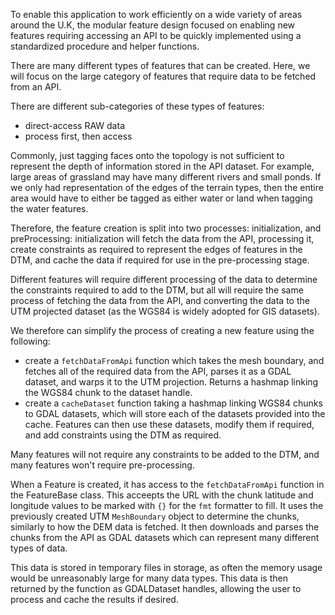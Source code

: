 To enable this application to work efficiently on a wide variety of areas around the U.K, the modular feature design focused on enabling new features requiring accessing an API to be quickly implemented using a standardized procedure and helper functions.

There are many different types of features that can be created. Here, we will focus on the large category of features that require data to be fetched from an API.

There are different sub-categories of these types of features:
- direct-access RAW data
- process first, then access

Commonly, just tagging faces onto the topology is not sufficient to represent the depth of information stored in the API dataset. For example, large areas of grassland may have many different rivers and small ponds. If we only had representation of the edges of the terrain types, then the entire area would have to either be tagged as either water or land when tagging the water features.

Therefore, the feature creation is split into two processes: initialization, and preProcessing: initialization will fetch the data from the API, processing it, create constraints as required to represent the edges of features in the DTM, and cache the data if required for use in the pre-processing stage.

Different features will require different processing of the data to determine the constraints required to add to the DTM, but all will require the same process of fetching the data from the API, and converting the data to the UTM projected dataset (as the WGS84 is widely adopted for GIS datasets).

We therefore can simplify the process of creating a new feature using the following:
- create a `fetchDataFromApi` function which takes the mesh boundary, and fetches all of the required data from the API, parses it as a GDAL dataset, and warps it to the UTM projection. Returns a hashmap linking the WGS84 chunk to the dataset handle.
- create a `cacheDataset` function taking a hashmap linking WGS84 chunks to GDAL datasets, which will store each of the datasets provided into the cache.
Features can then use these datasets, modify them if required, and add constraints using the DTM as required.

Many features will not require any constraints to be added to the DTM, and many features won't require pre-processing.

When a Feature is created, it has access to the `fetchDataFromApi` function in the FeatureBase class. This acceepts the URL with the chunk latitude and longitude values to be marked with `{}` for the `fmt` formatter to fill. It uses the previously created UTM `MeshBoundary` object to determine the chunks, similarly to how the DEM data is fetched. It then downloads and parses the chunks from the API as GDAL datasets which can represent many different types of data. 




This data is stored in temporary files in storage, as often the memory usage would be unreasonably large for many data types. This data is then returned by the function as GDALDataset handles, allowing the user to process and cache the results if desired.